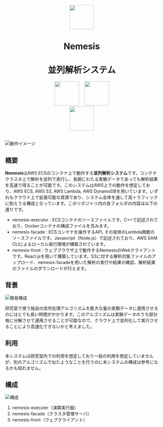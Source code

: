 <div align="center" style="vertical-align: center;">
  <img src="https://cdn.rpaka.dev/icon/nemesis.png" height="80px" />
  <h1>Nemesis</h1>
  <h1>並列解析システム</h1>
  <img src="https://cdn.rpaka.dev/logo/cpp.png" height="80px" style="padding-right: 15px" />
  <img src="https://cdn.rpaka.dev/logo/node.svg" height="80px" />
  <br/>
  <img src="https://cdn.rpaka.dev/logo/docker.svg" height="80px" />
</div><br />

![動作イメージ](https://cdn.rpaka.dev/useimage/nemesis/front.png)

## 概要
**Nemesis**はAWS ECSのコンテナ上で動作する**並列解析システム**です。コンテナクラスタ上で解析を並列で実行し、長期にわたる実験データであっても解析結果を高速で得ることが可能です。このシステムはAWS上での動作を想定しており、AWS ECS, AWS S3, AWS Lambda, AWS DynamoDBを用いています。いずれもクラウド上で拡張可能な資源であり、システム全体を通して高トラフィックに耐えうる構成となっています。このリポジトリ内の各フォルダの内容は以下の通りです。

- nemesis-executor : ECSコンテナのソースファイルです。C++で記述されており、Dockerコンテナの構成ファイルを含みます。
- nemesis-facade : ECSコンテナを操作するAPI, その実体のLambda関数のソースファイルです。Javascript（Node.js）で記述されており、AWS SAM CLIによるローカル実行環境が構築されています。
- nemesis-front : ウェブブラウザ上で動作するNemesisのWebクライアントです。React.jsを用いて構築しています。S3に対する解析対象ファイルのアップロード、nemesis-facadeを用いた解析の実行や結果の確認、解析結果のファイルのダウンロードが行えます。

## 背景
![簡易構成](https://cdn.rpaka.dev/useimage/nemesis/scheme.png)

研究室で使う独自の信号処理アルゴリズムを膨大な量の実験データに適用させるのにはとても長い時間がかかります。このアルゴリズムは実験データのうち部分毎に分解させて適用させることが可能なので、クラウド上で並列化して実行させることにより高速化できないかと考えました。

## 利用
本システムは研究室内での利用を想定しており一般の利用を想定していませんが、別のアルゴリズムで似たようなことを行うのに本システムの構成は参考になるかも知れません。

## 構成
![構成](https://cdn.rpaka.dev/arch/nemesis.jpg)

1. nemesis-executer（演算実行器）
2. nemesis-facade（クラスタ管理サーバ）
3. nemesis-front（ウェブクライアント）

<!-- ## 機能 -->

<!-- ## 動作環境 -->

<!-- ## 利用ライブラリ
- []() -->